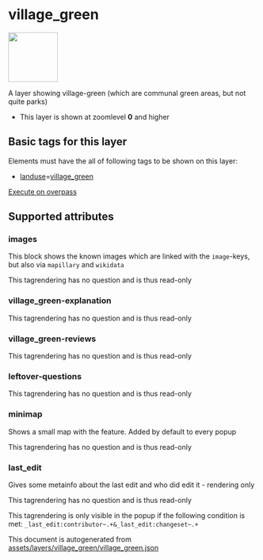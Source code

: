 [//]: # (WARNING: this file is automatically generated. Please find the sources at the bottom and edit those sources)

 village_green 
===============



<img src='https://mapcomplete.osm.be/./assets/themes/playgrounds/playground.svg' height="100px"> 

A layer showing village-green (which are communal green areas, but not quite parks)






  - This layer is shown at zoomlevel **0** and higher




 Basic tags for this layer 
---------------------------



Elements must have the all of following tags to be shown on this layer:



  - <a href='https://wiki.openstreetmap.org/wiki/Key:landuse' target='_blank'>landuse</a>=<a href='https://wiki.openstreetmap.org/wiki/Tag:landuse%3Dvillage_green' target='_blank'>village_green</a>


[Execute on overpass](http://overpass-turbo.eu/?Q=%5Bout%3Ajson%5D%5Btimeout%3A90%5D%3B(%20%20%20%20nwr%5B%22landuse%22%3D%22village_green%22%5D(%7B%7Bbbox%7D%7D)%3B%0A)%3Bout%20body%3B%3E%3Bout%20skel%20qt%3B)



 Supported attributes 
----------------------





### images 



This block shows the known images which are linked with the `image`-keys, but also via `mapillary` and `wikidata`

This tagrendering has no question and is thus read-only





### village_green-explanation 



This tagrendering has no question and is thus read-only





### village_green-reviews 



This tagrendering has no question and is thus read-only





### leftover-questions 



This tagrendering has no question and is thus read-only





### minimap 



Shows a small map with the feature. Added by default to every popup

This tagrendering has no question and is thus read-only





### last_edit 



Gives some metainfo about the last edit and who did edit it - rendering only

This tagrendering has no question and is thus read-only



This tagrendering is only visible in the popup if the following condition is met: `_last_edit:contributor~.+&_last_edit:changeset~.+` 

This document is autogenerated from [assets/layers/village_green/village_green.json](https://github.com/pietervdvn/MapComplete/blob/develop/assets/layers/village_green/village_green.json)
